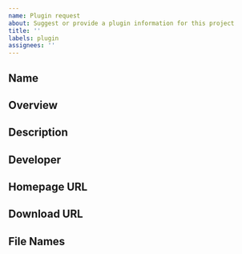 ```yaml
---
name: Plugin request
about: Suggest or provide a plugin information for this project
title: ''
labels: plugin
assignees: ''
---
```


## Name

## Overview

## Description

## Developer

## Homepage URL

## Download URL

## File Names
